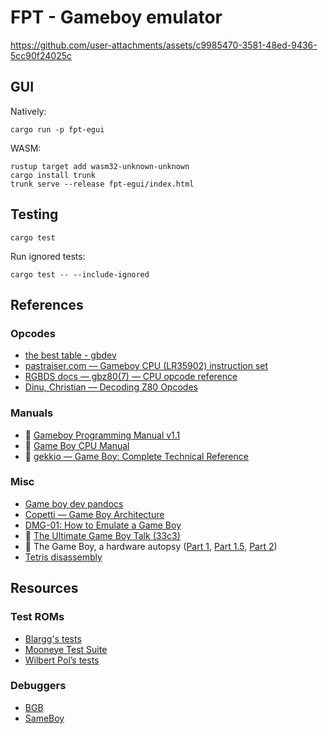 # FPT - Gameboy emulator

https://github.com/user-attachments/assets/c9985470-3581-48ed-9436-5cc90f24025c

## GUI

Natively:

`cargo run -p fpt-egui`

WASM:

```
rustup target add wasm32-unknown-unknown
cargo install trunk
trunk serve --release fpt-egui/index.html
```

## Testing

`cargo test`

Run ignored tests:

`cargo test -- --include-ignored`

## References

### Opcodes

- [the best table - gbdev](https://gbdev.io/gb-opcodes/optables/)
- [pastraiser.com — Gameboy CPU (LR35902) instruction set](https://www.pastraiser.com/cpu/gameboy/gameboy_opcodes.html)
- [RGBDS docs — gbz80(7) — CPU opcode reference](https://rgbds.gbdev.io/docs/v0.7.0/gbz80.7)
- [Dinu, Christian — Decoding Z80 Opcodes](http://z80.info/decoding.htm)

### Manuals

- :book: [Gameboy Programming Manual v1.1](https://ia803208.us.archive.org/9/items/GameBoyProgManVer1.1/GameBoyProgManVer1.1.pdf)
- :book: [Game Boy CPU Manual](http://marc.rawer.de/Gameboy/Docs/GBCPUman.pdf)
- :book: [gekkio — Game Boy: Complete Technical Reference](https://gekkio.fi/files/gb-docs/gbctr.pdf)

### Misc

- [Game boy dev pandocs](https://gbdev.io/pandocs/)
- [Copetti — Game Boy Architecture](https://www.copetti.org/writings/consoles/game-boy/)
- [DMG-01: How to Emulate a Game Boy](https://rylev.github.io/DMG-01/public/book/cpu/introduction.html)
- :movie_camera: [The Ultimate Game Boy Talk (33c3)](https://www.youtube.com/watch?v=HyzD8pNlpwI)
- :movie_camera: The Game Boy, a hardware autopsy
  ([Part 1](https://www.youtube.com/watch?v=RZUDEaLa5Nw),
  [Part 1.5](https://www.youtube.com/watch?v=t0V-D2YMhrs),
  [Part 2](https://www.youtube.com/watch?v=ecTQVa42sJc))
- [Tetris disassembly](https://github.com/alexsteb/tetris_disassembly/blob/master/main.asm)

## Resources

### Test ROMs

- [Blargg's tests](https://gbdev.gg8.se/wiki/articles/Test_ROMs)
- [Mooneye Test Suite](https://github.com/Gekkio/mooneye-test-suite/tree/main)
- [Wilbert Pol’s tests](https://github.com/wilbertpol/mooneye-gb/tree/master/tests/acceptance)

### Debuggers

- [BGB](https://bgb.bircd.org/)
- [SameBoy](https://sameboy.github.io/)
